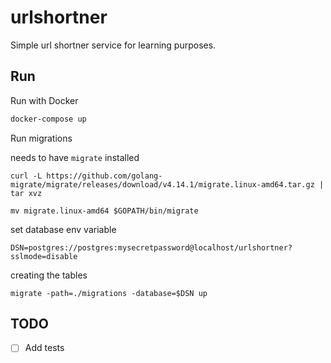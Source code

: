 # urlshortner
Simple url shortner service for learning purposes.
## Run

Run with Docker
```bash
docker-compose up
```
Run migrations

needs to have `migrate` installed
```
curl -L https://github.com/golang-migrate/migrate/releases/download/v4.14.1/migrate.linux-amd64.tar.gz | tar xvz

mv migrate.linux-amd64 $GOPATH/bin/migrate
```
set database env variable
```
DSN=postgres://postgres:mysecretpassword@localhost/urlshortner?sslmode=disable
```
creating the tables
```
migrate -path=./migrations -database=$DSN up
```
## TODO
- [ ] Add tests

